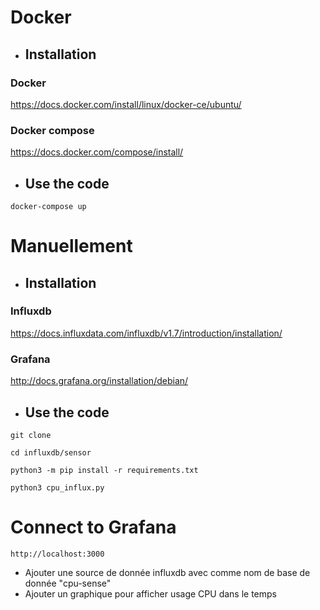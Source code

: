 
# Docker

* ## Installation

### Docker

https://docs.docker.com/install/linux/docker-ce/ubuntu/

### Docker compose

https://docs.docker.com/compose/install/

* ## Use the code

`docker-compose up`

# Manuellement

* ## Installation

### Influxdb

https://docs.influxdata.com/influxdb/v1.7/introduction/installation/

### Grafana

http://docs.grafana.org/installation/debian/

* ## Use the code

`git clone`

`cd influxdb/sensor`

`python3 -m pip install -r requirements.txt`

`python3 cpu_influx.py`

# Connect to Grafana

`http://localhost:3000`

  * Ajouter une source de donnée influxdb avec comme nom de base de donnée "cpu-sense"
  * Ajouter un graphique pour afficher usage CPU dans le temps